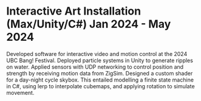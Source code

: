 # Interactive Art Installation (Max/Unity/C#)	Jan 2024 - May 2024
Developed software for interactive video and motion control at the 2024 UBC Bang! Festival.
Deployed particle systems in Unity to generate ripples on water. Applied sensors with UDP networking to control position and strength by receiving motion data from ZigSim.
Designed a custom shader for a day-night cycle skybox. This entailed modelling a finite state machine in C#, using lerp to interpolate cubemaps, and applying rotation to simulate movement.
